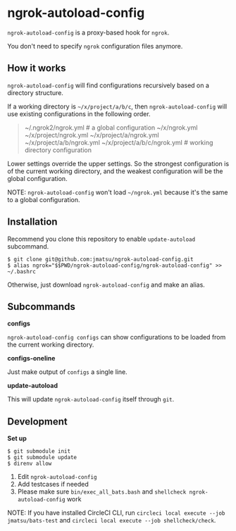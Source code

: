 # ngrok-autoload-config

`ngrok-autoload-config` is a proxy-based hook for `ngrok`.

You don't need to specify `ngrok` configuration files anymore.

## How it works

`ngrok-autoload-config` will find configurations recursively based on a directory structure.

If a working directory is `~/x/project/a/b/c`, then `ngrok-autoload-config` will use existing configurations in the following order.

> ~/.ngrok2/ngrok.yml # a global configuration
> ~/x/ngrok.yml
> ~/x/project/ngrok.yml
> ~/x/project/a/ngrok.yml
> ~/x/project/a/b/ngrok.yml
> ~/x/project/a/b/c/ngrok.yml # working directory configuration

Lower settings override the upper settings. So the strongest configuration is of the current working directory, and the weakest configuration will be the global configuration.

NOTE: `ngrok-autoload-config` won't load `~/ngrok.yml` because it's the same to a global configuration.

## Installation

Recommend you clone this repository to enable `update-autoload` subcommand.

```
$ git clone git@github.com:jmatsu/ngrok-autoload-config.git
$ alias ngrok="$$PWD/ngrok-autoload-config/ngrok-autoload-config" >> ~/.bashrc
```

Otherwise, just download `ngrok-autoload-config` and make an alias.

## Subcommands

**configs**

`ngrok-autoload-config configs` can show configurations to be loaded from the current working directory.

**configs-oneline**

Just make output of `configs` a single line.

**update-autoload**

This will update `ngrok-autoload-config` itself through `git`.

## Development

**Set up**

```
$ git submodule init
$ git submodule update
$ direnv allow
```

1. Edit `ngrok-autoload-config`
2. Add testcases if needed
3. Please make sure `bin/exec_all_bats.bash` and `shellcheck ngrok-autoload-config` work

NOTE: If you have installed CircleCI CLI, run `circleci local execute --job jmatsu/bats-test` and `circleci local execute --job shellcheck/check`.
